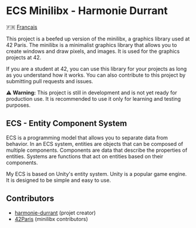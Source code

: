 # ECS Minilibx - Harmonie Durrant

🇫🇷 [Français](README.md)

This project is a beefed up version of the minilibx, a graphics library used at 42 Paris. The minilibx is a minimalist graphics library that allows you to create windows and draw pixels, and images. It is used for the graphics projects at 42.

If you are a student at 42, you can use this library for your projects as long as you understand how it works. You can also contribute to this project by submitting pull requests and issues.

⚠️ **Warning:** This project is still in development and is not yet ready for production use. It is recommended to use it only for learning and testing purposes.

## ECS - Entity Component System

ECS is a programming model that allows you to separate data from behavior. In an ECS system, entities are objects that can be composed of multiple components. Components are data that describe the properties of entities. Systems are functions that act on entities based on their components.

My ECS is based on Unity's entity system. Unity is a popular game engine. It is designed to be simple and easy to use.

## Contributors

- [harmonie-durrant](https://www.github.com/harmonie-durrant) (projet creator)
- [42Paris](https://github.com/42Paris/minilibx-linux/graphs/contributors) (minilibx contributors)
